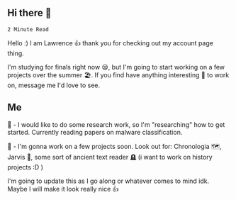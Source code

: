 ## Hi there 👋
`2 Minute Read`

Hello :) I am Lawrence 👍 thank you for checking out my account page thing.

I'm studying for finals right now 😪, but I'm going to start working on a few projects over the summer 🏖️. If you find have anything interesting 👀 to work on, message me I'd love to see.

## Me

🤔 - I would like to do some research work, so I'm "researching" how to get started. Currently reading papers on malware classification.

🔨 - I'm gonna work on a few projects soon. Look out for: Chronologia 🗺️, Jarvis 🤖, some sort of ancient text reader 🪦 (i want to work on history projects :D )

I'm going to update this as I go along or whatever comes to mind idk. Maybe I will make it look really nice 👍

<!--
**HammyLA/HammyLA** is a ✨ _special_ ✨ repository because its `README.md` (this file) appears on your GitHub profile.

Here are some ideas to get you started:

- 🔭 I’m currently working on ...
- 🌱 I’m currently learning ...
- 👯 I’m looking to collaborate on ...
- 🤔 I’m looking for help with ...
- 💬 Ask me about ...
- 📫 How to reach me: ...
- 😄 Pronouns: ...
- ⚡ Fun fact: ...
-->
